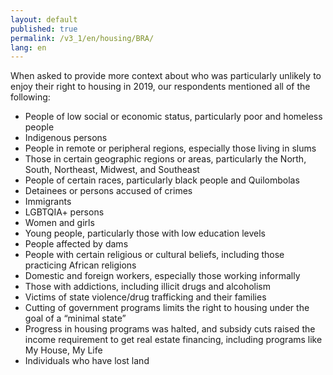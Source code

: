 ```yaml
---
layout: default
published: true
permalink: /v3_1/en/housing/BRA/
lang: en
---
```

When asked to provide more context about who was particularly unlikely to enjoy their right to housing in 2019, our respondents mentioned all of the following:

- People of low social or economic status, particularly poor and homeless people
- Indigenous persons
- People in remote or peripheral regions, especially those living in slums
- Those in certain geographic regions or areas, particularly the North, South, Northeast, Midwest, and Southeast
- People of certain races, particularly black people and Quilombolas
- Detainees or persons accused of crimes 
- Immigrants 
- LGBTQIA+ persons
- Women and girls
- Young people, particularly those with low education levels
- People affected by dams 
- People with certain religious or cultural beliefs, including those practicing African religions 
- Domestic and foreign workers, especially those working informally
- Those with addictions, including illicit drugs and alcoholism 
- Victims of state violence/drug trafficking and their families
- Cutting of government programs limits the right to housing under the goal of a “minimal state”
- Progress in housing programs was halted, and subsidy cuts raised the income requirement to get real estate financing, including programs like My House, My Life
- Individuals who have lost land
